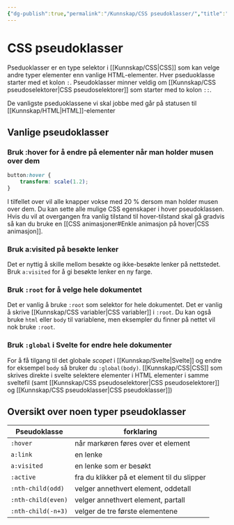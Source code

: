 ```yaml
---
{"dg-publish":true,"permalink":"/Kunnskap/CSS pseudoklasser/","title":"CSS pseudoklasser","tags":["it1","css"]}
---
```



# CSS pseudoklasser
Pseduoklasser er en type selektor i [[Kunnskap/CSS\|CSS]] som kan velge andre typer elementer enn vanlige HTML-elementer. Hver pseduoklasse starter med et kolon `:`. Pseudoklasser minner veldig om [[Kunnskap/CSS pseudoselektorer\|CSS pseudoselektorer]] som starter med to kolon `::`.

De vanligste pseduoklassene vi skal jobbe med går på statusen til [[Kunnskap/HTML\|HTML]]-elementer

## Vanlige pseudoklasser

### Bruk :hover for å endre på elementer når man holder musen over dem
```css
button:hover {
	transform: scale(1.2);
}
```

I tilfellet over vil alle knapper vokse med 20 % dersom man holder musen over dem. Du kan sette alle mulige CSS egenskaper i hover pseudoklassen. Hvis du vil at overgangen fra vanlig tilstand til hover-tilstand skal gå gradvis så kan du bruke en [[CSS animasjoner#Enkle animasjon på hover\|CSS animasjon]].

### Bruk a:visited på besøkte lenker
Det er nyttig å skille mellom besøkte og ikke-besøkte lenker på nettstedet. Bruk `a:visited` for å gi besøkte lenker en ny farge.

### Bruk `:root` for å velge hele dokumentet
Det er vanlig å bruke `:root` som selektor for hele dokumentet. Det er vanlig å skrive [[Kunnskap/CSS variabler\|CSS variabler]] i `:root`. Du kan også bruke `html` eller `body` til variablene, men eksempler du finner på nettet vil nok bruke `:root`.

### Bruk `:global` i Svelte for endre hele dokumenter
For å få tilgang til det globale *scopet* i [[Kunnskap/Svelte\|Svelte]] og endre for eksempel `body` så bruker du `:global(body)`. [[Kunnskap/CSS\|CSS]] som skrives direkte i svelte selektere elementer i HTML elementer i samme sveltefil (samt [[Kunnskap/CSS pseudoselektorer\|CSS pseudoselektorer]] og [[Kunnskap/CSS pseudoklasser\|CSS pseudoklasser]])

## Oversikt over noen typer pseudoklasser
| Pseudoklasse       | forklaring                                  |
| ------------------ | ------------------------------------------- |
| `:hover`           | når markøren føres over et element          |
| `a:link`           | en lenke                                    |
| `a:visited`        | en lenke som er besøkt                      |
| `:active`          | fra du klikker på et element til du slipper |
| `:nth-child(odd)`  | velger annethvert element, oddetall         |
| `:nth-child(even)` | velger annethvert element, partall          |
| `:nth-child(-n+3)` | velger de tre første elementene             |
